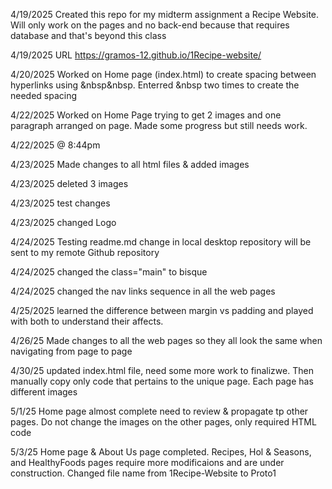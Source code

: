4/19/2025 Created this repo for my midterm assignment a Recipe Website. Will only work on the pages and no back-end because that requires database and that's beyond this class

4/19/2025 URL https://gramos-12.github.io/1Recipe-website/

4/20/2025 Worked on Home page (index.html) to create spacing between hyperlinks using &nbsp&nbsp. Enterred &nbsp two times to create the needed spacing

4/22/2025 Worked on Home Page trying to get 2 images and one paragraph arranged on page. Made some progress but still needs work.

4/22/2025 @ 8:44pm

4/23/2025 Made changes to all html files & added images

4/23/2025 deleted 3 images

4/23/2025 test changes  

4/23/2025 changed Logo

<!-- 4/24/2025 Testing readme.md change in Github repository will be sent to my local desktop repository  -->

4/24/2025 Testing readme.md change in local desktop repository will be sent to my remote Github repository

4/24/2025 changed the class="main" to bisque

4/24/2025 changed the nav links sequence in all the web pages

4/25/2025 learned the difference between margin vs padding and played with both to understand their affects.

4/26/25 Made changes to all the web pages so they all look the same when navigating from page to page

4/30/25 updated index.html file, need some more work to finalizwe. Then manually copy only code that pertains to the unique page. Each page has different images 

5/1/25 Home page almost complete need to review & propagate tp other pages. Do not change the images on the other pages, only required HTML code

5/3/25 Home page & About Us page completed. Recipes, Hol & Seasons, and HealthyFoods pages require more modificaions and are under construction.
Changed file name from 1Recipe-Website to Proto1
